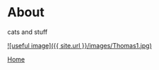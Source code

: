 <body>
		
<div class="container">
<div class="blurb">
<h1>About</h1>
<p> cats and stuff <a href="/about"></p>
![useful image]({{ site.url }}/images/Thomas1.jpg)
	
<a href="../">Home</a>
